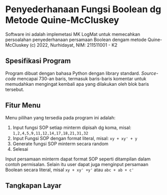 # Penyederhanaan Fungsi Boolean dg Metode Quine-McCluskey

Software ini adalah implemetasi MK LogMat untuk memecahkan
persoalahan penyederhanaan persamaan Boolean dengam metode
Quine-McCluskey
(c) 2022, Nurhidayat, NIM: 211511001 - K2

## Spesifikasi Program

Program dibuat dengan bahasa Python dengan library standard. 
*Source-code* mencapai 730-an baris, termasuk baris-baris 
komentar untuk memudahkan mengingat kembali apa yang dilakukan 
oleh blok baris tersebut.

## Fitur Menu

Menu pilihan yang tersedia pada program ini adalah:

1. Input fungsi SOP setiap minterm dipisah dg koma, misal: `1,2,4,5,9,11,12,14,17,18,21,31,32`
2. Input Fungsi SOP dengan format literal, misal: `xy + xy' + y`
3. Generate fungsi SOP minterm secara random
4. Selesai

Input persamaan minterm dapat format SOP seperti ditampilan dalam contoh permisalan. 
Selain itu user dapat juga menginput persamaan Boolean secara literal, misal `xy + xy' +y'` 
atau `abc + ab + c'`


## Tangkapan Layar
